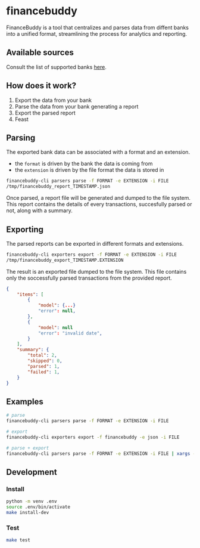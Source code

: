 # financebuddy

FinanceBuddy is a tool that centralizes and parses data from diffent banks into a unified format, streamlining the process for analytics and reporting.

## Available sources

Consult the list of supported banks [here](https://github.com/cedricduriau/financebuddy-parsers/tree/main?tab=readme-ov-file#available-sources).

## How does it work?

1. Export the data from your bank
2. Parse the data from your bank generating a report
3. Export the parsed report
4. Feast

## Parsing

The exported bank data can be associated with a format and an extension.

- the `format` is driven by the bank the data is coming from
- the `extension` is driven by the file format the data is stored in

```sh
financebuddy-cli parsers parse -f FORMAT -e EXTENSION -i FILE
/tmp/financebuddy_report_TIMESTAMP.json
```

Once parsed, a report file will be generated and dumped to the file system. This report contains the details of every transactions, succesfully parsed or not, along with a summary.

## Exporting

The parsed reports can be exported in different formats and extensions.

```sh
financebuddy-cli exporters export -f FORMAT -e EXTENSION -i FILE
/tmp/financebuddy_export_TIMESTAMP.EXTENSION
```

The result is an exported file dumped to the file system. This file contains only the soccessfully parsed transactions from the provided report.

```json
{
    "items": [
        {
            "model": {...}
            "error": null,
        },
        {
            "model": null
            "error": "invalid date",
        }
    ],
    "summary": {
        "total": 2,
        "skipped": 0,
        "parsed": 1,
        "failed": 1,
    }
}
```

## Examples

```sh
# parse
financebuddy-cli parsers parse -f FORMAT -e EXTENSION -i FILE

# export
financebuddy-cli exporters export -f financebuddy -e json -i FILE

# parse + export
financebuddy-cli parsers parse -f FORMAT -e EXTENSION -i FILE | xargs -I{} financebuddy-cli exporters export -f financebuddy -e json -i {}
```

## Development

### Install
```sh
python -m venv .env
source .env/bin/activate
make install-dev
```

### Test
```sh
make test
```
